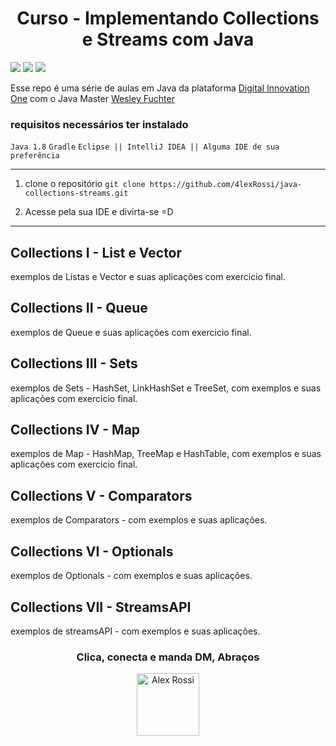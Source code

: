 <h1 align="center">Curso - Implementando Collections e Streams com Java</h1>

![](https://img.shields.io/github/stars/4lexRossi/java-collections-streams.svg) ![](https://img.shields.io/github/forks/4lexRossi/java-collections-streams.svg) ![](https://img.shields.io/github/issues/4lexRossi/java-collections-streams.svg)

Esse repo é uma série de aulas em Java da plataforma 
[Digital Innovation One](https://digitalinnovation.one/sign-up?ref=QFX2ZVP4RU) com o Java Master [Wesley Fuchter](https://www.linkedin.com/in/add-me-wesleyfuchter/)

### requisitos necessários ter instalado
`Java 1.8`
`Gradle`
`Eclipse || IntelliJ IDEA || Alguma IDE de sua preferência`

--- 
1. clone o repositório `git clone https://github.com/4lexRossi/java-collections-streams.git`

2. Acesse pela sua IDE e divirta-se =D

---


## Collections I - List e Vector

exemplos de Listas e Vector e suas aplicações com exercicio final.

## Collections II - Queue

exemplos de Queue e suas aplicações com exercicio final.

## Collections III - Sets

exemplos de Sets - HashSet, LinkHashSet e TreeSet, com exemplos e suas aplicações com exercicio final.

## Collections IV - Map

exemplos de Map - HashMap, TreeMap e HashTable, com exemplos e suas aplicações com exercicio final.

## Collections V - Comparators

exemplos de Comparators - com exemplos e suas aplicações.

## Collections VI - Optionals

exemplos de Optionals - com exemplos e suas aplicações.

## Collections VII - StreamsAPI

exemplos de streamsAPI - com exemplos e suas aplicações.

<h3 align="center">Clica, conecta e manda DM, Abraços</h3>

<p align="center">
  <a href="https://www.linkedin.com/in/4lex/">
    <img src="https://avatars3.githubusercontent.com/u/62000504?s=400&u=9077ec8b32016a8accbb59dfc8e6d217b7b1b468&v=4" title="Alex Rossi" width="100" height="100">
  </a>
